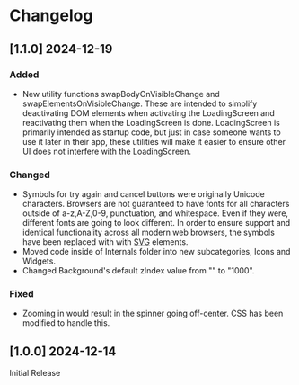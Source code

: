 # Changelog

## [1.1.0] 2024-12-19

### Added

- New utility functions swapBodyOnVisibleChange and swapElementsOnVisibleChange. These are intended to simplify deactivating DOM elements when activating the LoadingScreen and reactivating them when the LoadingScreen is done. LoadingScreen is primarily intended as startup code, but just in case someone wants to use it later in their app, these utilities will make it easier to ensure other UI does not interfere with the LoadingScreen.

### Changed

- Symbols for try again and cancel buttons were originally Unicode characters. Browsers are not guaranteed to have fonts for all characters outside of a-z,A-Z,0-9, punctuation, and whitespace. Even if they were, different fonts are going to look different. In order to ensure support and identical functionality across all modern web browsers, the symbols have been replaced with with [SVG](https://en.wikipedia.org/wiki/SVG) elements.
- Moved code inside of Internals folder into new subcategories, Icons and Widgets.
- Changed Background's default zIndex value from "" to "1000".

### Fixed

- Zooming in would result in the spinner going off-center. CSS has been modified to handle this.

## [1.0.0] 2024-12-14

Initial Release
